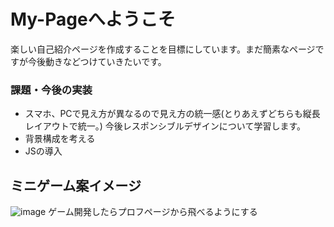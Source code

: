# My-Pageへようこそ

楽しい自己紹介ページを作成することを目標にしています。まだ簡素なページですが今後動きなどつけていきたいです。

### 課題・今後の実装
* スマホ、PCで見え方が異なるので見え方の統一感(とりあえずどちらも縦長レイアウトで統一。)
  今後レスポンシブルデザインについて学習します。
* 背景構成を考える
* JSの導入
 


## ミニゲーム案イメージ
![image](https://github.com/Ery-15itie/My-Page/issues/1#issue-3176114223)
ゲーム開発したらプロフページから飛べるようにする
